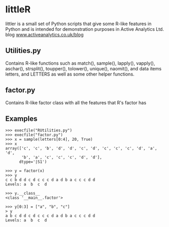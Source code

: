 littleR
=======

littler is a small set of Python scripts that give some R-like features in Python and is 
intended for demonstration purposes in Active Analytics Ltd. blog www.activeanalytics.co.uk/blog

Utilities.py
------------

Contains R-like functions such as match(), sample(), lapply(), vapply(), aschar(), strsplit(), toupper(), 
tolower(), unique(), naomit(), and data items letters, and LETTERS as well as some other helper functions.


factor.py
---------

Contains R-like factor class with all the features that R's factor has


Examples
--------

```
>>> execfile("RUtilities.py")
>>> execfile("factor.py")
>>> x = sample(letters[0:4], 20, True)
>>> x
array(['c', 'c', 'b', 'd', 'd', 'c', 'd', 'c', 'c', 'c', 'd', 'a', 'd',
       'b', 'a', 'c', 'c', 'c', 'd', 'd'], 
      dtype='|S1')

>>> y = factor(x)
>>> y
c c b d d c d c c c d a d b a c c c d d
Levels: a  b  c  d

>>> y.__class__
<class '__main__.factor'>

>>> y[0:3] = ["a", "b", "c"]
> y
a b c d d c d c c c d a d b a c c c d d
Levels: a  b  c  d
```
